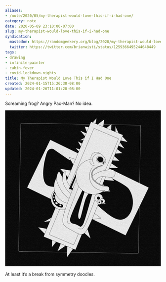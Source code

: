 ```yaml
---
aliases:
- /note/2020/05/my-therapist-would-love-this-if-i-had-one/
category: note
date: 2020-05-09 23:10:00-07:00
slug: my-therapist-would-love-this-if-i-had-one
syndication:
  mastodon: https://randomgeekery.org/blog/2020/my-therapist-would-love-this-if-i-had-one/
  twitter: https://twitter.com/brianwisti/status/1259366495244648449
tags:
- drawing
- infinite-painter
- cabin-fever
- covid-lockdown-nights
title: My Therapist Would Love This if I Had One
created: 2024-01-15T15:26:30-08:00
updated: 2024-01-26T11:01:20-08:00
---
```


Screaming frog? Angry Pac-Man? No idea.

![attachments/img/2020/cover-2020-05-09.jpg](../../../attachments/img/2020/cover-2020-05-09.jpg)

At least it’s a break from symmetry doodles.
